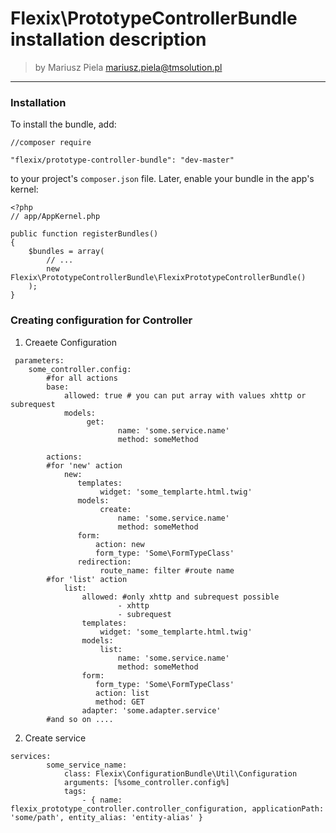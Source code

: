 
# Flexix\PrototypeControllerBundle installation description

>by Mariusz Piela <mariusz.piela@tmsolution.pl>


---


### Installation

To install the bundle, add: 

```
//composer require

"flexix/prototype-controller-bundle": "dev-master"
```

to your project's `composer.json` file. Later, enable your bundle in the app's kernel:


```
<?php
// app/AppKernel.php

public function registerBundles()
{
    $bundles = array(
        // ...
        new Flexix\PrototypeControllerBundle\FlexixPrototypeControllerBundle()
    );
}
```



### Creating configuration for Controller

1. Creaete Configuration
```
 parameters:    
    some_controller.config: 
        #for all actions
        base:
            allowed: true # you can put array with values xhttp or subrequest
            models:
                 get:
                        name: 'some.service.name'
                        method: someMethod
   
        actions: 
        #for 'new' action
            new:
               templates:
                    widget: 'some_templarte.html.twig'
               models:
                    create:
                        name: 'some.service.name'
                        method: someMethod
               form: 
                   action: new 
                   form_type: 'Some\FormTypeClass'
               redirection: 
                    route_name: filter #route name
        #for 'list' action            
            list:
                allowed: #only xhttp and subrequest possible
                        - xhttp
                        - subrequest
                templates:
                    widget: 'some_templarte.html.twig' 
                models:
                    list:
                        name: 'some.service.name'
                        method: someMethod
                form: 
                   form_type: 'Some\FormTypeClass'
                   action: list
                   method: GET
                adapter: 'some.adapter.service'
        #and so on ....          
``` 

2. Create service

```       
services:
        some_service_name:
            class: Flexix\ConfigurationBundle\Util\Configuration
            arguments: [%some_controller.config%]
            tags:
                - { name: flexix_prototype_controller.controller_configuration, applicationPath: 'some/path', entity_alias: 'entity-alias' }       
 ```      
       
       
       
       
       
